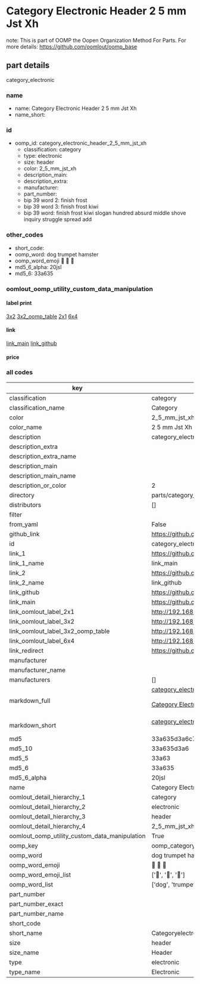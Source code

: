# Category Electronic Header 2 5 mm Jst Xh  

note: This is part of OOMP the Oopen Organization Method For Parts. For more details: https://github.com/oomlout/oomp_base

##  part details
  



category_electronic



### name
* name: Category Electronic Header 2 5 mm Jst Xh
* name_short: 
### id
* oomp_id: category_electronic_header_2_5_mm_jst_xh
  * classification: category
  * type: electronic
  * size: header
  * color: 2_5_mm_jst_xh
  * description_main: 
  * description_extra: 
  * manufacturer: 
  * part_number: 
  * bip 39 word 2: finish frost
  * bip 39 word 3: finish frost kiwi
  * bip 39 word: finish frost kiwi slogan hundred absurd middle shove inquiry struggle spread add

### other_codes
* short_code: 
* oomp_word: dog trumpet hamster
* oomp_word_emoji :dog: :trumpet: :hamster:
* md5_6_alpha: 20jsl
* md5_6: 33a635






### oomlout_oomp_utility_custom_data_manipulation
#### label print
[3x2](http://192.168.1.245:1112/?label=oomp%2020jsl)
[3x2_oomp_table](http://192.168.1.108:1112/?label=oomp%2020jsl)
[2x1](http://192.168.1.242:1112/?label=oomp%2020jsl)
[6x4](http://192.168.1.55:1112/?label=oomp%2020jsl)    

#### link

[link_main](https://github.com/oomlout/oomlout_oomp_version_1_messy/tree/main/parts/category_electronic_header_2_5_mm_jst_xh) [link_github](https://github.com/oomlout/oomlout_oomp_version_1_messy/tree/main/parts/category_electronic_header_2_5_mm_jst_xh)                             

#### price







### all codes 
| key | value |  
| --- | --- |  
| classification | category |  
| classification_name | Category |  
| color | 2_5_mm_jst_xh |  
| color_name | 2 5 mm Jst Xh |  
| description | category_electronic |  
| description_extra |  |  
| description_extra_name |  |  
| description_main |  |  
| description_main_name |  |  
| description_or_color | 2  |  
| directory | parts/category_electronic_header_2_5_mm_jst_xh |  
| distributors | [] |  
| filter |  |  
| from_yaml | False |  
| github_link | https://github.com/oomlout/oomlout_oomp_part_src/tree/main/parts/category_electronic_header_2_5_mm_jst_xh |  
| id | category_electronic_header_2_5_mm_jst_xh |  
| link_1 | https://github.com/oomlout/oomlout_oomp_version_1_messy/tree/main/parts/category_electronic_header_2_5_mm_jst_xh |  
| link_1_name | link_main |  
| link_2 | https://github.com/oomlout/oomlout_oomp_version_1_messy/tree/main/parts/category_electronic_header_2_5_mm_jst_xh |  
| link_2_name | link_github |  
| link_github | https://github.com/oomlout/oomlout_oomp_version_1_messy/tree/main/parts/category_electronic_header_2_5_mm_jst_xh |  
| link_main | https://github.com/oomlout/oomlout_oomp_version_1_messy/tree/main/parts/category_electronic_header_2_5_mm_jst_xh |  
| link_oomlout_label_2x1 | http://192.168.1.242:1112/?label=oomp%2020jsl |  
| link_oomlout_label_3x2 | http://192.168.1.245:1112/?label=oomp%2020jsl |  
| link_oomlout_label_3x2_oomp_table | http://192.168.1.108:1112/?label=oomp%2020jsl |  
| link_oomlout_label_6x4 | http://192.168.1.55:1112/?label=oomp%2020jsl |  
| link_redirect | https://github.com/oomlout/oomlout_oomp_version_1_messy/tree/main/parts/category_electronic_header_2_5_mm_jst_xh |  
| manufacturer |  |  
| manufacturer_name |  |  
| manufacturers | [] |  
| markdown_full | [category_electronic_header_2_5_mm_jst_xh](none)<br>[](none)<br>[Category Electronic Header 2 5 Mm Jst Xh](none)<br><br> |  
| markdown_short | [category_electronic_header_2_5_mm_jst_xh](none)<br><br> |  
| md5 | 33a635d3a6c7118804379cbef6d75ab8 |  
| md5_10 | 33a635d3a6 |  
| md5_5 | 33a63 |  
| md5_6 | 33a635 |  
| md5_6_alpha | 20jsl |  
| name | Category Electronic Header 2 5 mm Jst Xh |  
| oomlout_detail_hierarchy_1 | category |  
| oomlout_detail_hierarchy_2 | electronic |  
| oomlout_detail_hierarchy_3 | header |  
| oomlout_detail_hierarchy_4 | 2_5_mm_jst_xh |  
| oomlout_oomp_utility_custom_data_manipulation | True |  
| oomp_key | oomp_category_electronic_header_2_5_mm_jst_xh |  
| oomp_word | dog trumpet hamster |  
| oomp_word_emoji | :dog: :trumpet: :hamster: |  
| oomp_word_emoji_list | [':dog:', ':trumpet:', ':hamster:'] |  
| oomp_word_list | ['dog', 'trumpet', 'hamster'] |  
| part_number |  |  
| part_number_exact |  |  
| part_number_name |  |  
| short_code |  |  
| short_name | Categoryelectronic |  
| size | header |  
| size_name | Header |  
| type | electronic |  
| type_name | Electronic |  
